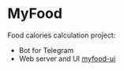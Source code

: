 # MyFood

Food calories calculation project:

- Bot for Telegram
- Web server and UI [myfood-ui](https://github.com/devldavydov/myfood-ui)
